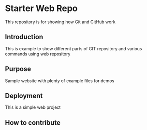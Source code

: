 # Starter Web Repo

This repository is for showing how Git and GitHub work

## Introduction
This is example to show different parts of GIT repository and various commands using
web repository

## Purpose

Sample website with plenty of example files for demos

## Deployment
This is a simple web project

## How to contribute